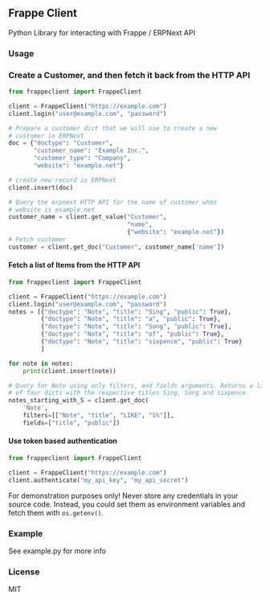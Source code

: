 ## Frappe Client

Python Library for interacting with Frappe / ERPNext API

### Usage

### Create a Customer, and then fetch it back from the HTTP API
```python
from frappeclient import FrappeClient

client = FrappeClient("https://example.com")
client.login("user@example.com", "password")

# Prepare a customer dict that we will use to create a new
# customer in ERPNext
doc = {"doctype": "Customer",
       "customer_name": "Example Inc.",
       "customer_type": "Company",
       "website": "example.net"}

# create new record in ERPNext
client.insert(doc)

# Query the erpnext HTTP API for the name of customer whos
# website is example.net
customer_name = client.get_value("Customer",
                                 "name",
                                 {"website": "example.net"})
# Fetch customer
customer = client.get_doc("Customer", customer_name['name'])
```

#### Fetch a list of Items from the HTTP API
```python
from frappeclient import FrappeClient

client = FrappeClient("https://example.com")
client.login("user@example.com", "password")
notes = [{"doctype": "Note", "title": "Sing", "public": True},
         {"doctype": "Note", "title": "a", "public": True},
         {"doctype": "Note", "title": "Song", "public": True},
         {"doctype": "Note", "title": "of", "public": True},
         {"doctype": "Note", "title": "sixpence", "public": True}
         ]

for note in notes:
    print(client.insert(note))

# Query for Note using only filters, and fields arguments. Returns a list
# of four dicts with the respective titles Sing, Song and sixpence.
notes_starting_with_S = client.get_doc(
    'Note',
    filters=[["Note", "title", "LIKE", "S%"]],
    fields=["title", "public"])
```

#### Use token based authentication
```python
from frappeclient import FrappeClient

client = FrappeClient("https://example.com")
client.authenticate("my_api_key", "my_api_secret")
```

For demonstration purposes only! Never store any credentials in your source code. Instead, you could set them as environment variables and fetch them with `os.getenv()`.

### Example

See example.py for more info

### License

MIT

